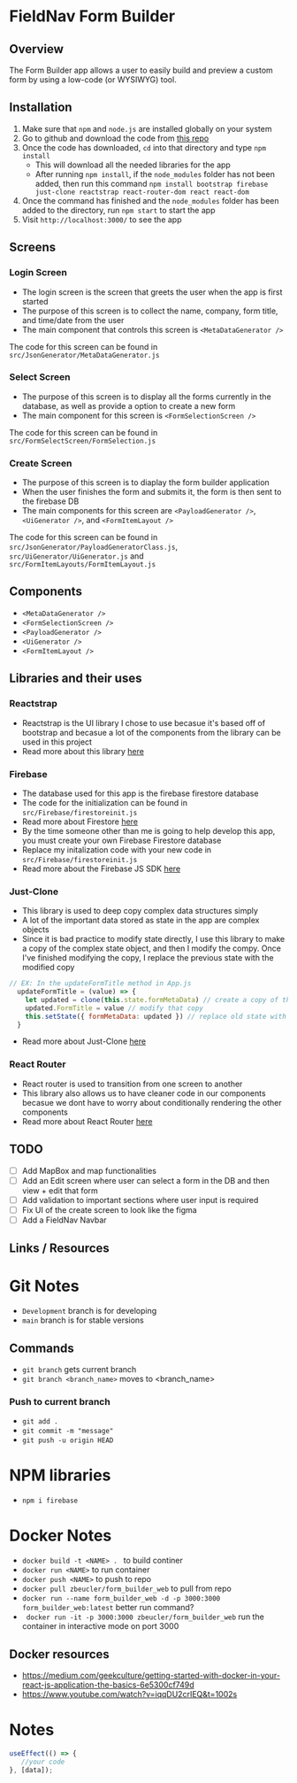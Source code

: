 # FieldNav Form Builder

## Overview
The Form Builder app allows a user to easily build and preview a custom form by using a low-code (or WYSIWYG) tool.

## Installation
1. Make sure that `npm` and `node.js` are installed globally on your system
2. Go to github and download the code from [this repo](https://github.com/zbeucler2018/FieldNavFormBuilder)
3. Once the code has downloaded, `cd` into that directory and type `npm install`
   - This will download all the needed libraries for the app
   - After running `npm install`, if the `node_modules` folder has not been added, then run this command `npm install bootstrap firebase just-clone reactstrap react-router-dom react react-dom`
4. Once the command has finished and the `node_modules` folder has been added to the directory, run `npm start` to start the app
5. Visit `http://localhost:3000/` to see the app

## Screens
### Login Screen
- The login screen is the screen that greets the user when the app is first started
- The purpose of this screen is to collect the name, company, form title, and time/date from the user
- The main component that controls this screen is `<MetaDataGenerator />`

The code for this screen can be found in `src/JsonGenerator/MetaDataGenerator.js`
### Select Screen
- The purpose of this screen is to display all the forms currently in the database, as well as provide a option to create a new form
- The main component for this screen is `<FormSelectionScreen />`

The code for this screen can be found in `src/FormSelectScreen/FormSelection.js`
### Create Screen
- The purpose of this screen is to diaplay the form builder application
- When the user finishes the form and submits it, the form is then sent to the firebase DB
- The main components for this screen are `<PayloadGenerator />`, `<UiGenerator />`, and `<FormItemLayout />`

The code for this screen can be found in `src/JsonGenerator/PayloadGeneratorClass.js`, `src/UiGenerator/UiGenerator.js` and `src/FormItemLayouts/FormItemLayout.js`

## Components
- `<MetaDataGenerator />`
- `<FormSelectionScreen />`
- `<PayloadGenerator />`
- `<UiGenerator />`
- `<FormItemLayout />`

## Libraries and their uses
### Reactstrap
- Reactstrap is the UI library I chose to use becasue it's based off of bootstrap and becasue a lot of the components from the library can be used in this project
- Read more about this library [here](https://reactstrap.github.io/)
### Firebase
- The database used for this app is the firebase firestore database
- The code for the initialization can be found in `src/Firebase/firestoreinit.js`
- Read more about Firestore [here](https://firebase.google.com/docs/firestore)
- By the time someone other than me is going to help develop this app, you must create your own Firebase Firestore database
- Replace my initalization code with your new code in `src/Firebase/firestoreinit.js`
- Read more about the Firebase JS SDK [here](https://www.npmjs.com/package/firebase)
### Just-Clone
- This library is used to deep copy complex data structures simply
- A lot of the important data stored as state in the app are complex objects
- Since it is bad practice to modify state directly, I use this library to make a copy of the complex state object, and then I modify the compy. Once I've finished modifying the copy, I replace the previous state with the modified copy
```javascript
// EX: In the updateFormTitle method in App.js
  updateFormTitle = (value) => {
    let updated = clone(this.state.formMetaData) // create a copy of the state object
    updated.FormTitle = value // modify that copy
    this.setState({ formMetaData: updated }) // replace old state with modified state
  }
```
- Read more about Just-Clone [here](https://www.npmjs.com/package/just-clone)
### React Router
- React router is used to transition from one screen to another
- This library also allows us to have cleaner code in our components becasue we dont have to worry about conditionally rendering the other components
- Read more about React Router [here](https://reactrouter.com/web/guides/quick-start)

## TODO
- [ ] Add MapBox and map functionalities
- [ ] Add an Edit screen where user can select a form in the DB and then view + edit that form 
- [ ] Add validation to important sections where user input is required
- [ ] Fix UI of the create screen to look like the figma 
- [ ] Add a FieldNav Navbar

## Links / Resources
































# Git Notes
- `Development` branch is for developing
- `main` branch is for stable versions
## Commands
- `git branch` gets current branch
- `git branch <branch_name>` moves to <branch_name>
### Push to current branch
- `git add .`
- `git commit -m "message"`
- `git push -u origin HEAD`

# NPM libraries
- `npm i firebase `

# Docker Notes
- `docker build -t <NAME> . ` to build continer
- `docker run <NAME>` to run container
- `docker push <NAME>` to push to repo
- `docker pull zbeucler/form_builder_web` to pull from repo
- `docker run --name form_builder_web -d -p 3000:3000 form_builder_web:latest` better run command?
- ` docker run -it -p 3000:3000 zbeucler/form_builder_web` run the container in interactive mode on port 3000
## Docker resources
- https://medium.com/geekculture/getting-started-with-docker-in-your-react-js-application-the-basics-6e5300cf749d
- https://www.youtube.com/watch?v=iqqDU2crIEQ&t=1002s

# Notes
```javascript
useEffect(() => {
   //your code
}, [data]);
```